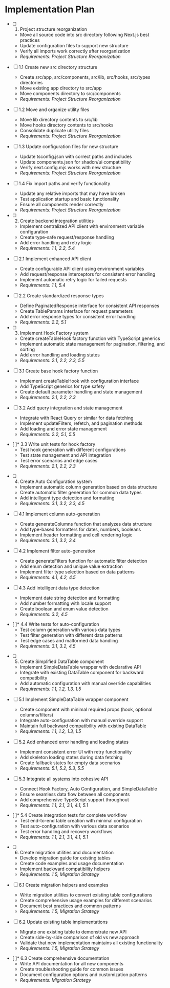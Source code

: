 # Implementation Plan

- [ ] 1. Project structure reorganization
  - Move all source code into src directory following Next.js best practices
  - Update configuration files to support new structure
  - Verify all imports work correctly after reorganization
  - _Requirements: Project Structure Reorganization_

- [ ] 1.1 Create new src directory structure
  - Create src/app, src/components, src/lib, src/hooks, src/types directories
  - Move existing app directory to src/app
  - Move components directory to src/components
  - _Requirements: Project Structure Reorganization_

- [ ] 1.2 Move and organize utility files
  - Move lib directory contents to src/lib
  - Move hooks directory contents to src/hooks
  - Consolidate duplicate utility files
  - _Requirements: Project Structure Reorganization_

- [ ] 1.3 Update configuration files for new structure
  - Update tsconfig.json with correct paths and includes
  - Update components.json for shadcn/ui compatibility
  - Verify next.config.mjs works with new structure
  - _Requirements: Project Structure Reorganization_

- [ ] 1.4 Fix import paths and verify functionality
  - Update any relative imports that may have broken
  - Test application startup and basic functionality
  - Ensure all components render correctly
  - _Requirements: Project Structure Reorganization_

- [ ] 2. Create backend integration utilities
  - Implement centralized API client with environment variable configuration
  - Create type-safe request/response handling
  - Add error handling and retry logic
  - _Requirements: 1.1, 2.2, 5.4_

- [ ] 2.1 Implement enhanced API client
  - Create configurable API client using environment variables
  - Add request/response interceptors for consistent error handling
  - Implement automatic retry logic for failed requests
  - _Requirements: 1.1, 5.4_

- [ ] 2.2 Create standardized response types
  - Define PaginatedResponse interface for consistent API responses
  - Create TableParams interface for request parameters
  - Add error response types for consistent error handling
  - _Requirements: 2.2, 5.1_

- [ ] 3. Implement Hook Factory system
  - Create createTableHook factory function with TypeScript generics
  - Implement automatic state management for pagination, filtering, and sorting
  - Add error handling and loading states
  - _Requirements: 2.1, 2.2, 2.3, 5.5_

- [ ] 3.1 Create base hook factory function
  - Implement createTableHook with configuration interface
  - Add TypeScript generics for type safety
  - Create default parameter handling and state management
  - _Requirements: 2.1, 2.2, 2.3_

- [ ] 3.2 Add query integration and state management
  - Integrate with React Query or similar for data fetching
  - Implement updateFilters, refetch, and pagination methods
  - Add loading and error state management
  - _Requirements: 2.2, 5.1, 5.5_

- [ ]* 3.3 Write unit tests for hook factory
  - Test hook generation with different configurations
  - Test state management and API integration
  - Test error scenarios and edge cases
  - _Requirements: 2.1, 2.2, 2.3_

- [ ] 4. Create Auto Configuration system
  - Implement automatic column generation based on data structure
  - Create automatic filter generation for common data types
  - Add intelligent type detection and formatting
  - _Requirements: 3.1, 3.2, 3.3, 4.5_

- [ ] 4.1 Implement column auto-generation
  - Create generateColumns function that analyzes data structure
  - Add type-based formatters for dates, numbers, booleans
  - Implement header formatting and cell rendering logic
  - _Requirements: 3.1, 3.2, 3.4_

- [ ] 4.2 Implement filter auto-generation
  - Create generateFilters function for automatic filter detection
  - Add enum detection and unique value extraction
  - Implement filter type selection based on data patterns
  - _Requirements: 4.1, 4.2, 4.5_

- [ ] 4.3 Add intelligent data type detection
  - Implement date string detection and formatting
  - Add number formatting with locale support
  - Create boolean and enum value detection
  - _Requirements: 3.2, 4.5_

- [ ]* 4.4 Write tests for auto-configuration
  - Test column generation with various data types
  - Test filter generation with different data patterns
  - Test edge cases and malformed data handling
  - _Requirements: 3.1, 3.2, 4.5_

- [ ] 5. Create Simplified DataTable component
  - Implement SimpleDataTable wrapper with declarative API
  - Integrate with existing DataTable component for backward compatibility
  - Add automatic configuration with manual override capabilities
  - _Requirements: 1.1, 1.2, 1.3, 1.5_

- [ ] 5.1 Implement SimpleDataTable wrapper component
  - Create component with minimal required props (hook, optional columns/filters)
  - Integrate auto-configuration with manual override support
  - Maintain full backward compatibility with existing DataTable
  - _Requirements: 1.1, 1.2, 1.3, 1.5_

- [ ] 5.2 Add enhanced error handling and loading states
  - Implement consistent error UI with retry functionality
  - Add skeleton loading states during data fetching
  - Create fallback states for empty data scenarios
  - _Requirements: 5.1, 5.2, 5.3, 5.5_

- [ ] 5.3 Integrate all systems into cohesive API
  - Connect Hook Factory, Auto Configuration, and SimpleDataTable
  - Ensure seamless data flow between all components
  - Add comprehensive TypeScript support throughout
  - _Requirements: 1.1, 2.1, 3.1, 4.1, 5.1_

- [ ]* 5.4 Create integration tests for complete workflow
  - Test end-to-end table creation with minimal configuration
  - Test auto-configuration with various data scenarios
  - Test error handling and recovery workflows
  - _Requirements: 1.1, 2.1, 3.1, 4.1, 5.1_

- [ ] 6. Create migration utilities and documentation
  - Develop migration guide for existing tables
  - Create code examples and usage documentation
  - Implement backward compatibility helpers
  - _Requirements: 1.5, Migration Strategy_

- [ ] 6.1 Create migration helpers and examples
  - Write migration utilities to convert existing table configurations
  - Create comprehensive usage examples for different scenarios
  - Document best practices and common patterns
  - _Requirements: 1.5, Migration Strategy_

- [ ] 6.2 Update existing table implementations
  - Migrate one existing table to demonstrate new API
  - Create side-by-side comparison of old vs new approach
  - Validate that new implementation maintains all existing functionality
  - _Requirements: 1.5, Migration Strategy_

- [ ]* 6.3 Create comprehensive documentation
  - Write API documentation for all new components
  - Create troubleshooting guide for common issues
  - Document configuration options and customization patterns
  - _Requirements: Migration Strategy_